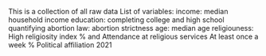 This is a collection of all raw data 
List of variables: 
income: median household income 
education: completing college and high school 
quantifying abortion law: abortion strictness 
age: median age 
religiouness: High religiosity index %	and Attendance at religious services At least once a week %
Political affiliation 2021

